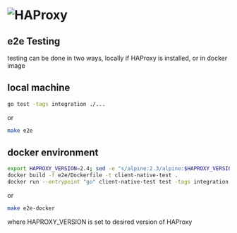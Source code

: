 # ![HAProxy](../assets/images/haproxy-weblogo-210x49.png "HAProxy")

## e2e Testing

testing can be done in two ways, locally if HAProxy is installed, or in docker image

## local machine

```bash
go test -tags integration ./...
```

or

```bash
make e2e
```

## docker environment

```bash
export HAPROXY_VERSION=2.4; sed -e "s/alpine:2.3/alpine:$HAPROXY_VERSION/g" e2e/Dockerfile-TestEnv | docker build -t test_env -f - .
docker build -f e2e/Dockerfile -t client-native-test .
docker run --entrypoint "go" client-native-test test -tags integration ./...
```

or

```bash
make e2e-docker
```

where HAPROXY_VERSION is set to desired version of HAProxy
